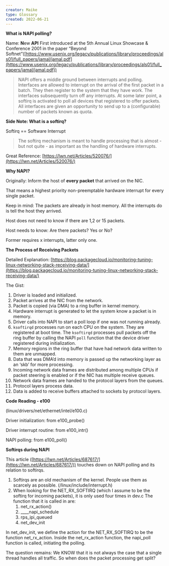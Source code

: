 ```yaml
---
creator: Maike
type: Glossary
created: 2022-06-21
---
```

**What is NAPI polling?**

Name: **N**ew **API** First introduced at the 5th Annual Linux Showcase & Conference 2001 in the paper “Beyond Softnet”([https://www.usenix.org/legacy/publications/library/proceedings/als01/full_papers/jamal/jamal.pdf](https://www.usenix.org/legacy/publications/library/proceedings/als01/full_papers/jamal/jamal.pdf))

> NAPI offers a middle ground between interrupts and polling. Interfaces are allowed to interrupt on the arrival of the first packet in a batch. They then register to the system that they have work. The interfaces subsequently turn off any interrupts. At some later point, a softirq is activated to poll all devices that registered to offer packets. All interfaces are given an opportunity to send up to a (configurable) number of packets known as quota. 

**Side Note: What is a softirq?**

Softirq == Software Interrupt

> The softirq mechanism is meant to handle processing that is almost - but not quite - as important as the handling of hardware interrupts.

Great Reference: [https://lwn.net/Articles/520076/](https://lwn.net/Articles/520076/)

**Why NAPI?**

Originally: Inform the host of **every packet** that arrived on the NIC.

That means a highest priority non-preemptable hardware interrupt for every single packet.

Keep in mind: The packets are already in host memory. All the interrupts do is tell the host they arrived.

Host does not need to know if there are 1,2 or 15 packets.

Host needs to know: Are there packets? Yes or No?

Former requires x interrupts, latter only one.

**The Process of Receiving Packets**

Detailed Explanation: [https://blog.packagecloud.io/monitoring-tuning-linux-networking-stack-receiving-data/](https://blog.packagecloud.io/monitoring-tuning-linux-networking-stack-receiving-data/)

The Gist:

1. Driver is loaded and initialized.
2. Packet arrives at the NIC from the network.
3. Packet is copied (via DMA) to a ring buffer in kernel memory.
4. Hardware interrupt is generated to let the system know a packet is in memory.
5. Driver calls into NAPI to start a poll loop if one was not running already. 
6. `ksoftirqd` processes run on each CPU on the system. They are registered at boot time. The `ksoftirqd` processes pull packets off the ring buffer by calling the NAPI `poll` function that the device driver registered during initialization.
7. Memory regions in the ring buffer that have had network data written to them are unmapped.
8. Data that was DMA’d into memory is passed up the networking layer as an ‘skb’ for more processing.
9. Incoming network data frames are distributed among multiple CPUs if packet steering is enabled or if the NIC has multiple receive queues.
10. Network data frames are handed to the protocol layers from the queues.
11. Protocol layers process data.
12. Data is added to receive buffers attached to sockets by protocol layers.

**Code Reading - e100**

(linux/drivers/net/ethernet/intel/e100.c)

Driver initialization: from e100_probe()

Driver interrupt routine: from e100_intr()

NAPI polling: from e100_poll()

**Softirqs during NAPI**

This article ([https://lwn.net/Articles/687617/](https://lwn.net/Articles/687617/)) touches down on NAPI polling and its relation to softirqs.

1. Softirqs are an old mechanism of the kernel. People use them as scarcely as possible. (/linux/include/interrupt.h)
2. When looking for the NET_RX_SOFTIRQ (which I assume to be the softirq for incoming packets), it is only used four times in dev.c The function that it is called in are:
    1. net_rx_action()
    2. ____napi_schedule
    3. rps_ipi_queued
    4. net_dev_init

In net_dev_init, we define the action for the NET_RX_SOFTIRQ to be the function net_rx_action. Inside the net_rx_action function, the napi_poll function is called, initiating the polling.

The question remains: We KNOW that it is not always the case that a single thread handles all traffic. So when does the packet processing get split?